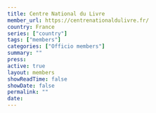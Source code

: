 ```yaml
---
title: Centre National du Livre
member_url: https://centrenationaldulivre.fr/
country: France
series: ["country"] 
tags: ["members"]
categories: ["Officio members"]
summary: ""
press:
active: true
layout: members 
showReadTime: false
showDate: false
permalink: ""
date: 
---
```

